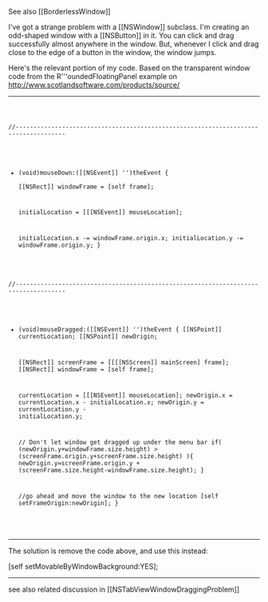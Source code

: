 See also [[BorderlessWindow]]

I've got a strange problem with a [[NSWindow]] subclass.  I'm creating an odd-shaped window with a [[NSButton]] in it.  You can click and drag successfully almost anywhere in the window.  But, whenever I click and drag close to the edge of a button in the window, the window jumps.

Here's the relevant portion of my code.  Based on the transparent window code from the R'''oundedFloatingPanel example on http://www.scotlandsoftware.com/products/source/

----

<code>

//------------------------------------------------------------------------------------
- (void)mouseDown:([[NSEvent]] '')theEvent
{    
    [[NSRect]]  windowFrame = [self frame];

   initialLocation = [[[NSEvent]] mouseLocation];
   
   initialLocation.x -= windowFrame.origin.x;
   initialLocation.y -= windowFrame.origin.y;
}

//------------------------------------------------------------------------------------
- (void)mouseDragged:([[NSEvent]] '')theEvent
{
   [[NSPoint]] currentLocation;
   [[NSPoint]] newOrigin;

   [[NSRect]]  screenFrame = [[[[NSScreen]] mainScreen] frame];
   [[NSRect]]  windowFrame = [self frame];

    currentLocation = [[[NSEvent]] mouseLocation];
    newOrigin.x = currentLocation.x - initialLocation.x;
    newOrigin.y = currentLocation.y - initialLocation.y;
    
    // Don't let window get dragged up under the menu bar
    if( (newOrigin.y+windowFrame.size.height) > (screenFrame.origin.y+screenFrame.size.height) ){
		newOrigin.y=screenFrame.origin.y + (screenFrame.size.height-windowFrame.size.height);
    }
    
    //go ahead and move the window to the new location
    [self setFrameOrigin:newOrigin];
}

</code>

----

The solution is remove the code above, and use this instead:

[self setMovableByWindowBackground:YES];

----

see also related discussion in [[NSTabViewWindowDraggingProblem]]